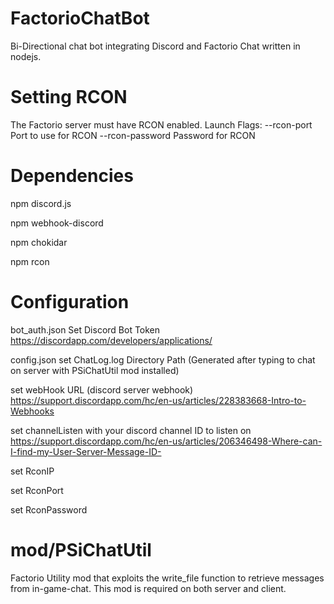 # FactorioChatBot
Bi-Directional chat bot integrating Discord and Factorio Chat written in nodejs.

# Setting RCON
The Factorio server must have RCON enabled.
Launch Flags:
--rcon-port <port>	Port to use for RCON
--rcon-password <pass>	Password for RCON

# Dependencies
npm discord.js

npm webhook-discord

npm chokidar

npm rcon

# Configuration
bot_auth.json
  Set Discord Bot Token
  https://discordapp.com/developers/applications/

config.json
  set ChatLog.log Directory Path (Generated after typing to chat on server with PSiChatUtil mod installed)

  set webHook URL (discord server webhook)
    https://support.discordapp.com/hc/en-us/articles/228383668-Intro-to-Webhooks

  set channelListen with your discord channel ID to listen on
    https://support.discordapp.com/hc/en-us/articles/206346498-Where-can-I-find-my-User-Server-Message-ID-

  set RconIP

  set RconPort

  set RconPassword

# mod/PSiChatUtil
Factorio Utility mod that exploits the write_file function to retrieve messages from in-game-chat.
This mod is required on both server and client.

